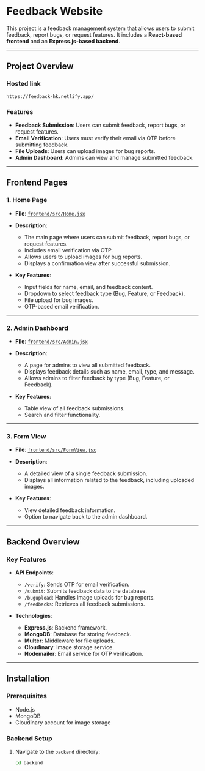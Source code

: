 # Feedback Website

This project is a feedback management system that allows users to submit feedback, report bugs, or request features. It includes a **React-based frontend** and an **Express.js-based backend**.

---

## Project Overview

### Hosted link
    https://feedback-hk.netlify.app/

### Features
- **Feedback Submission**: Users can submit feedback, report bugs, or request features.
- **Email Verification**: Users must verify their email via OTP before submitting feedback.
- **File Uploads**: Users can upload images for bug reports.
- **Admin Dashboard**: Admins can view and manage submitted feedback.

---

## Frontend Pages

### 1. **Home Page**
- **File**: [`frontend/src/Home.jsx`](frontend/src/Home.jsx)
- **Description**: 
  - The main page where users can submit feedback, report bugs, or request features.
  - Includes email verification via OTP.
  - Allows users to upload images for bug reports.
  - Displays a confirmation view after successful submission.

- **Key Features**:
  - Input fields for name, email, and feedback content.
  - Dropdown to select feedback type (Bug, Feature, or Feedback).
  - File upload for bug images.
  - OTP-based email verification.

---

### 2. **Admin Dashboard**
- **File**: [`frontend/src/Admin.jsx`](frontend/src/Admin.jsx)
- **Description**:
  - A page for admins to view all submitted feedback.
  - Displays feedback details such as name, email, type, and message.
  - Allows admins to filter feedback by type (Bug, Feature, or Feedback).

- **Key Features**:
  - Table view of all feedback submissions.
  - Search and filter functionality.

---

### 3. **Form View**
- **File**: [`frontend/src/FormView.jsx`](frontend/src/FormView.jsx)
- **Description**:
  - A detailed view of a single feedback submission.
  - Displays all information related to the feedback, including uploaded images.

- **Key Features**:
  - View detailed feedback information.
  - Option to navigate back to the admin dashboard.

---

## Backend Overview

### Key Features
- **API Endpoints**:
  - `/verify`: Sends OTP for email verification.
  - `/submit`: Submits feedback data to the database.
  - `/bugupload`: Handles image uploads for bug reports.
  - `/feedbacks`: Retrieves all feedback submissions.

- **Technologies**:
  - **Express.js**: Backend framework.
  - **MongoDB**: Database for storing feedback.
  - **Multer**: Middleware for file uploads.
  - **Cloudinary**: Image storage service.
  - **Nodemailer**: Email service for OTP verification.

---

## Installation

### Prerequisites
- Node.js
- MongoDB
- Cloudinary account for image storage

### Backend Setup
1. Navigate to the `backend` directory:
   ```bash
   cd backend
